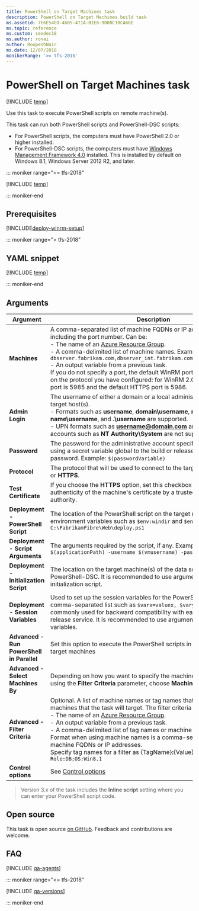 ```yaml
---
title: PowerShell on Target Machines task
description: PowerShell on Target Machines build task
ms.assetid: 7E6E54ED-4605-471A-B1E6-9D00C10CA66E
ms.topic: reference
ms.custom: seodec18
ms.author: ronai
author: RoopeshNair
ms.date: 12/07/2018
monikerRange: '>= tfs-2015'
---
```


# PowerShell on Target Machines task

[!INCLUDE [temp](../../includes/version-tfs-2015-rtm.md)]

Use this task to execute PowerShell scripts on remote machine(s).

This task can run both PowerShell scripts and PowerShell-DSC scripts:

* For PowerShell scripts, the computers must have PowerShell 2.0 or higher installed.
* For PowerShell-DSC scripts, the computers must have 
  [Windows Management Framework 4.0](https://www.microsoft.com/download/details.aspx?id=40855&40ddd5bd-f9e7-49a6-3526-f86656931a02=True)
  installed. This is installed by default on Windows 8.1, Windows Server 2012 R2, and later.

::: moniker range="<= tfs-2018"

[!INCLUDE [temp](../../includes/concept-rename-note.md)]

::: moniker-end

## Prerequisites

[!INCLUDE[deploy-winrm-setup](../includes/deploy-winrm-setup.md)]

::: moniker range="> tfs-2018"

## YAML snippet

[!INCLUDE [temp](../includes/yaml/PowerShellOnTargetMachinesV3.md)]

::: moniker-end

## Arguments

|                 Argument                  |                                                                                                                                                                                                                                                                                                            Description                                                                                                                                                                                                                                                                                                             |
|-------------------------------------------|------------------------------------------------------------------------------------------------------------------------------------------------------------------------------------------------------------------------------------------------------------------------------------------------------------------------------------------------------------------------------------------------------------------------------------------------------------------------------------------------------------------------------------------------------------------------------------------------------------------------------------|
|               **Machines**                | A comma-separated list of machine FQDNs or IP addresses, optionally including the port number. Can be:<br />- The name of an <a href="https://azure.microsoft.com/documentation/articles/resource-group-overview/">Azure Resource Group</a>.<br />- A comma-delimited list of machine names. Example: `dbserver.fabrikam.com,dbserver_int.fabrikam.com:5986,192.168.34:5986`<br />- An output variable from a previous task.<br />If you do not specify a port, the default WinRM port is used. This depends on the protocol you have configured: for WinRM 2.0, the default HTTP port is 5985 and the default HTTPS port is 5986. |
|              **Admin Login**              |                                                                                                                                  The username of either a domain or a local administrative account on the target host(s).<br />- Formats such as **username**, **domain\username**, **machine-name\username**, and **.\username** are supported.<br />- UPN formats such as <strong>username@domain.com</strong> and built-in system accounts such as **NT Authority\System** are not supported.                                                                                                                                   |
|               **Password**                |                                                                                                                                                                                                                    The password for the administrative account specified above. Consider using a secret variable global to the build or release pipeline to  hide the password. Example: `$(passwordVariable)`                                                                                                                                                                                                                     |
|               **Protocol**                |                                                                                                                                                                                                                                                                    The protocol that will be used to connect to the target host, either **HTTP** or **HTTPS**.                                                                                                                                                                                                                                                                     |
|           **Test Certificate**            |                                                                                                                                                                                                                                    If you choose the **HTTPS** option, set this checkbox to skip validating the authenticity of the machine's certificate by a trusted certification authority.                                                                                                                                                                                                                                    |
|    **Deployment - PowerShell Script**     |                                                                                                                                                                                                                       The location of the PowerShell script on the target machine. Can include environment variables such as `$env:windir` and `$env:systemroot` Example: `C:\FabrikamFibre\Web\deploy.ps1`                                                                                                                                                                                                                        |
|     **Deployment - Script Arguments**     |                                                                                                                                                                                                                                            The arguments required by the script, if any. Example: `-applicationPath $(applicationPath) -username $(vmusername) -password $(vmpassword)`                                                                                                                                                                                                                                            |
|  **Deployment - Initialization Script**   |                                                                                                                                                                                                                                      The location on the target machine(s) of the data script used by PowerShell-DSC. It is recommended to use arguments instead of an initialization script.                                                                                                                                                                                                                                      |
|    **Deployment - Session Variables**     |                                                                                                                                                                     Used to set up the session variables for the PowerShell scripts. A comma-separated list such as `$varx=valuex, $vary=valuey` Most commonly used for backward compatibility with earlier versions of the release service. It is recommended to use arguments instead of session variables.                                                                                                                                                                      |
| **Advanced - Run PowerShell in Parallel** |                                                                                                                                                                                                                                                                      Set this option to execute the PowerShell scripts in parallel on all the target machines                                                                                                                                                                                                                                                                      |
|     **Advanced - Select Machines By**     |                                                                                                                                                                                                                                         Depending on how you want to specify the machines in the group when using the **Filter Criteria** parameter, choose **Machine Names** or **Tags**.                                                                                                                                                                                                                                         |
|      **Advanced - Filter Criteria**       |                        Optional. A list of machine names or tag names that identifies the machines that the task will target. The filter criteria can be:<br />- The name of an <a href="https://azure.microsoft.com/documentation/articles/resource-group-overview/">Azure Resource Group</a>.<br />- An output variable from a previous task.<br />- A comma-delimited list of tag names or machine names.<br />Format when using machine names is a comma-separated list of the machine FQDNs or IP addresses.<br />Specify tag names for a filter as {TagName}**:**{Value} Example: `Role:DB;OS:Win8.1`                        |
|            **Control options**            |                                                                                                                                                                                                                                                                                    See [Control options](../../process/tasks.md#controloptions)                                                                                                                                                                                                                                                                                    |

> Version 3.x of the task includes the **Inline script** setting where you can enter your PowerShell script code.

## Open source

This task is open source [on GitHub](https://github.com/Microsoft/azure-pipelines-tasks). Feedback and contributions are welcome.

## FAQ
<!-- BEGINSECTION class="md-qanda" -->

[!INCLUDE [qa-agents](../../includes/qa-agents.md)]

::: moniker range="<= tfs-2018"

[!INCLUDE [qa-versions](../../includes/qa-versions.md)]

::: moniker-end

<!-- ENDSECTION -->
